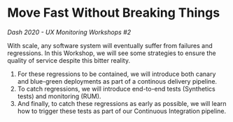 # Move Fast Without Breaking Things
_Dash 2020 - UX Monitoring Workshops #2_

With scale, any software system will eventually suffer from failures and regressions.
In this Workshop, we will see some strategies to ensure the quality of service despite this bitter reality.

1. For these regressions to be contained, we will introduce both canary and blue-green deployments as part of a continous delivery pipeline.  
2. To catch regressions, we will introduce end-to-end tests (Synthetics tests) and monitoring (RUM).  
3. And finally, to catch these regressions as early as possible, we will learn how to trigger these tests as part of our Continuous Integration pipeline.


